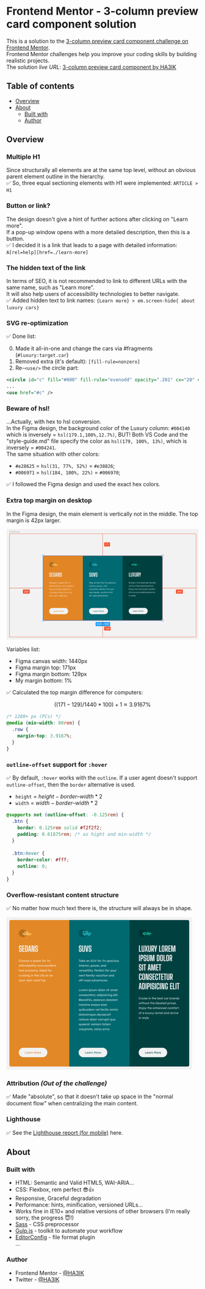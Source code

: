 # Frontend Mentor - 3-column preview card component solution

This is a solution to the [3-column preview card component challenge on Frontend Mentor](https://www.frontendmentor.io/challenges/3column-preview-card-component-pH92eAR2-).  
Frontend Mentor challenges help you improve your coding skills by building realistic projects.  
The solution *live URL*: [3-column preview card component by HA3IK](https://ha3ik.github.io/fep/3column-preview-card-component)

## Table of contents

- [Overview](#overview)
- [About](#about)
  - [Built with](#built-with)
  - [Author](#author)

## Overview

### Multiple H1

Since structurally all elements are at the same top level, without an obvious parent element outline in the hierarchy.  
✅ So, three equal sectioning elements with H1 were implemented: `ARTICLE > H1`

### Button or link?

The design doesn't give a hint of further actions after clicking on "Learn more".  
If a pop-up window opens with a more detailed description, then this is a button.  
✅ I decided it is a link that leads to a page with detailed information: `A[rel=help][href=./learn-more]`

### The hidden text of the link

In terms of SEO, it is not recommended to link to different URLs with the same name, such as "Learn more".  
It will also help users of accessibility technologies to better navigate.  
✅ Added hidden text to link names: `{Learn more} > em.screen-hide{ about luxury cars}`

### SVG re-optimization

✅ Done list:

0. Made it all-in-one and change the cars via #fragments (`#luxury:target.car`)
1. Removed extra (it's default): `[fill-rule=nonzero]`
2. Re-`<use/>` the circle part:
```svg
<circle id="c" fill="#000" fill-rule="evenodd" opacity=".201" cx="20" cy="20" r="20" />
...
<use href="#c" />
```

### Beware of hsl!

…Actually, with hex to hsl conversion.  
In the Figma design, the background color of the Luxury column: `#004140` which is inversely = `hsl(179.1,100%,12.7%)`, BUT!
Both VS Code and the "style-guide.md" file specify the color as `hsl(179, 100%, 13%)`, which is inversely = `#004241`.  
The same situation with other colors:  
- `#e28625` = `hsl(31, 77%, 52%)` = `#e38826`;  
- `#006971` = `hsl(184, 100%, 22%)` = `#006970`;

✅ I followed the Figma design and used the exact hex colors.

### Extra top margin on desktop

In the Figma design, the main element is vertically not in the middle. The top margin is 42px larger.

![Figma desktop canvas properties](./_challenge/screenshot/figma-desktop-canvas-props.png)

Variables list:
- Figma canvas width: 1440px
- Figma margin top: 171px
- Figma margin bottom: 129px
- My margin bottom: 1%

✅ Calculated the top margin difference for computers:

```math
((171-129)/1440*100)+1≈3.9167\%
```

```css
/* 1280+ px (PCs) */
@media (min-width: 80rem) {
  .row {
    margin-top: 3.9167%;
  }
}
```

### `outline-offset` support for `:hover`

✅ By default, `:hover` works with the `outline`. If a user agent doesn't support `outline-offset`, then the `border` alternative is used.
- `height` = $` height - border–width * 2 `$
- `width` = $` width - border–width * 2 `$

```css
@supports not (outline-offset: -0.125rem) {
  .btn {
    border: 0.125rem solid #f2f2f2;
    padding: 0.61875rem; /* as hight and min-width */
  }

  .btn:hover {
    border-color: #fff;
    outline: 0;
  }
}
```

### Overflow-resistant content structure

✅ No matter how much text there is, the structure will always be in shape.

![Content overflow example](./_challenge/screenshot/content-overflow-example.png)

### Attribution _(Out of the challenge)_

✅ Made "absolute", so that it doesn't take up space in the "normal document flow" when centralizing the main content.

### Lighthouse

✅ See the [Lighthouse report (for mobile)](https://ha3ik.github.io/fep/3column-preview-card-component/_challenge/lighthouse-report-mob.html) here.

## About

### Built with

- HTML: Semantic and Valid HTML5, WAI-ARIA…
- CSS: Flexbox, rem perfect 😎👍
- Responsive, Graceful degradation
- Performance: hints, minification, versioned URLs…
- Works fine in IE10+ and relative versions of other browsers (I'm really sorry, the progress 😇!)
- [Sass](https://sass-lang.com/) - CSS preprocessor
- [Gulp.js](https://gulpjs.com/) - toolkit to automate your workflow
- [EditorConfig](https://editorconfig.org/) - file format plugin  
  …

### Author

- Frontend Mentor - [@HA3IK](https://www.frontendmentor.io/profile/ha3ik)
- Twitter - [@HA3IK](https://www.twitter.com/ha3ik)
